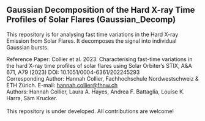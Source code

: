 ## Gaussian Decomposition of the Hard X-ray Time Profiles of Solar Flares (Gaussian_Decomp)

This repository is for analysing fast time variations in the Hard X-ray Emission from Solar Flares. It decomposes the signal into individual Gaussian bursts. 

Reference Paper: Collier et al. 2023. Characterising fast-time variations in the hard X-ray time profiles of solar flares using Solar Orbiter’s STIX, A&A 671, A79 (2023) DOI: 10.1051/0004-6361/202245293 \
Corresponding Author: Hannah Collier, Fachhochschule Nordwestschweiz & ETH Zürich. E-mail: hannah.collier@fhnw.ch \
Authors: Hannah Collier, Laura A. Hayes, Andrea F. Battaglia, Louise K. Harra, Säm Krucker. \
\
This repository is under developed. All contributions are welcome!
